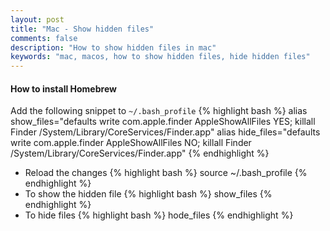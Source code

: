 ```yaml
---
layout: post
title: "Mac - Show hidden files"
comments: false
description: "How to show hidden files in mac"
keywords: "mac, macos, how to show hidden files, hide hidden files"
---
```


#### How to install Homebrew

Add the following snippet to `~/.bash_profile`
{% highlight bash %}
alias show_files="defaults write com.apple.finder AppleShowAllFiles YES; killall Finder /System/Library/CoreServices/Finder.app"
alias hide_files="defaults write com.apple.finder AppleShowAllFiles NO; killall Finder /System/Library/CoreServices/Finder.app"
{% endhighlight %}

* Reload the changes
{% highlight bash %}
source ~/.bash_profile
{% endhighlight %}
* To show the hidden file
{% highlight bash %}
show_files
{% endhighlight %}
* To hide files
{% highlight bash %}
hode_files
{% endhighlight %}

